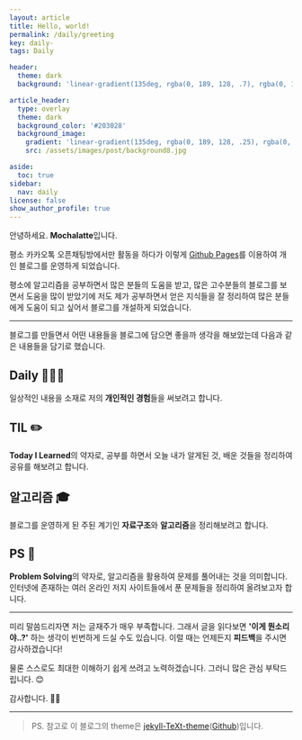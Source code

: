 ```yaml
---
layout: article
title: Hello, world!
permalink: /daily/greeting
key: daily-
tags: Daily

header:
  theme: dark
  background: 'linear-gradient(135deg, rgba(0, 189, 128, .7), rgba(0, 128, 255, .8))'

article_header:
  type: overlay
  theme: dark
  background_color: '#203028'
  background_image:
    gradient: 'linear-gradient(135deg, rgba(0, 189, 128, .25), rgba(0, 128, 255, .3))'
    src: /assets/images/post/background8.jpg

aside:
  toc: true
sidebar:
  nav: daily
license: false
show_author_profile: true
---
```


안녕하세요. **Mochalatte**입니다.
<!--more-->

평소 카카오톡 오픈채팅방에서만 활동을 하다가 이렇게 [Github Pages](https://github.com/onww1/onww1.github.io)를 이용하여 개인 블로그를 운영하게 되었습니다. 

평소에 알고리즘을 공부하면서 많은 분들의 도움을 받고, 많은 고수분들의 블로그를 보면서 도움을 많이 받았기에 저도 제가 공부하면서 얻은 지식들을 잘 정리하여 많은 분들에게 도움이 되고 싶어서 블로그를 개설하게 되었습니다.

---

블로그를 만들면서 어떤 내용들을 블로그에 담으면 좋을까 생각을 해보았는데 다음과 같은 내용들을 담기로 했습니다.

## Daily 👨🏻‍💻
  일상적인 내용을 소재로 저의 **개인적인 경험**들을 써보려고 합니다.


## TIL ✏️
  **Today I Learned**의 약자로, 공부를 하면서 오늘 내가 알게된 것, 배운 것들을 정리하여 공유를 해보려고 합니다.


## 알고리즘 🎓
  블로그를 운영하게 된 주된 계기인 **자료구조**와 **알고리즘**을 정리해보려고 합니다. 


## PS 🤔
  **Problem Solving**의 약자로, 알고리즘을 활용하여 문제를 풀어내는 것을 의미합니다. 인터넷에 존재하는 여러 온라인 저지 사이트들에서 푼 문제들을 정리하여 올려보고자 합니다.

---

미리 말씀드리자면 저는 글재주가 매우 부족합니다. 그래서 글을 읽다보면 **'이게 뭔소리야..?'** 하는 생각이 빈번하게 드실 수도 있습니다. 이럴 때는 언제든지 **피드백**을 주시면 감사하겠습니다!

물론 스스로도 최대한 이해하기 쉽게 쓰려고 노력하겠습니다. 그러니 많은 관심 부탁드립니다. 😊

감사합니다. 🙇🏻‍

---

> PS. 참고로 이 블로그의 theme은 [jekyll-TeXt-theme](https://tianqi.name/jekyll-TeXt-theme/)([Github](https://github.com/kitian616/jekyll-TeXt-theme))입니다.


